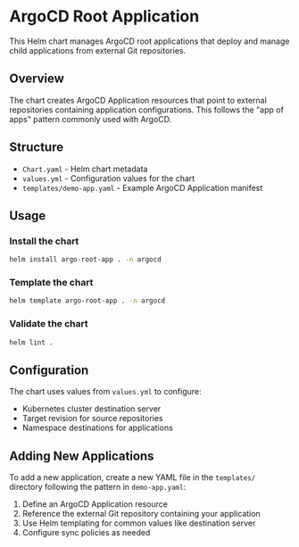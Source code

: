 # ArgoCD Root Application

This Helm chart manages ArgoCD root applications that deploy and manage child applications from external Git repositories.

## Overview

The chart creates ArgoCD Application resources that point to external repositories containing application configurations. This follows the "app of apps" pattern commonly used with ArgoCD.

## Structure

- `Chart.yaml` - Helm chart metadata
- `values.yml` - Configuration values for the chart
- `templates/demo-app.yaml` - Example ArgoCD Application manifest

## Usage

### Install the chart

```bash
helm install argo-root-app . -n argocd
```

### Template the chart

```bash
helm template argo-root-app . -n argocd
```

### Validate the chart

```bash
helm lint .
```

## Configuration

The chart uses values from `values.yml` to configure:
- Kubernetes cluster destination server
- Target revision for source repositories
- Namespace destinations for applications

## Adding New Applications

To add a new application, create a new YAML file in the `templates/` directory following the pattern in `demo-app.yaml`:

1. Define an ArgoCD Application resource
2. Reference the external Git repository containing your application
3. Use Helm templating for common values like destination server
4. Configure sync policies as needed
